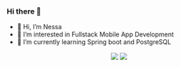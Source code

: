 ### Hi there 👋

- 👋 Hi, I’m Nessa
- 👀 I’m interested in Fullstack Mobile App Development 
- 🌱 I’m currently learning Spring boot and PostgreSQL

</p>
<p align="center">
  <img align="center" src="https://github-readme-stats.vercel.app/api?username=AdnSmile&count_private=true&show_icons=true&hide_border=true" />
  <img align="center" src="https://github-readme-stats.vercel.app/api/top-langs/?username=AdnSmile&count_private=true&show_icons=true&hide_border=true" />
</p>

